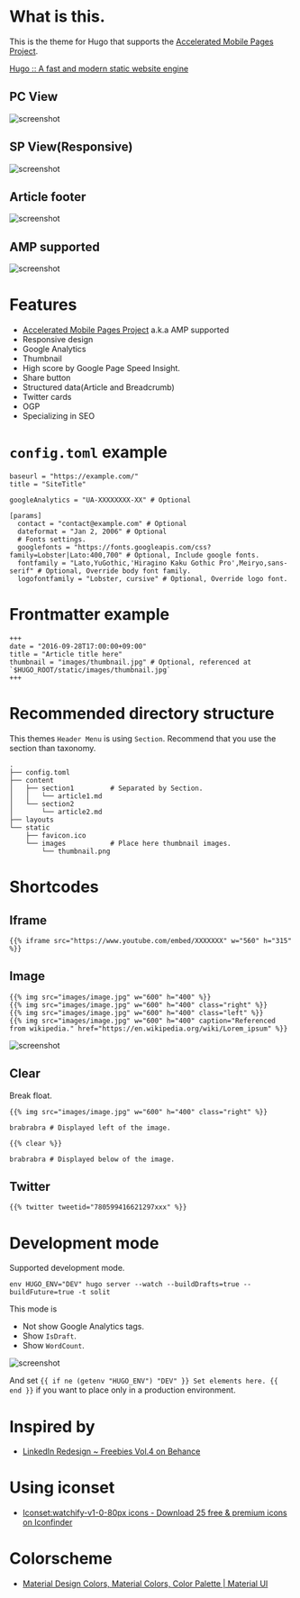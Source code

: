 # What is this.

This is the theme for Hugo that supports the [Accelerated Mobile Pages Project](https://www.ampproject.org/).

[Hugo :: A fast and modern static website engine](https://gohugo.io/)

## PC View

![screenshot](https://raw.githubusercontent.com/dim0627/hugo_theme_solit/master/images/screenshot.png)

## SP View(Responsive)

![screenshot](https://raw.githubusercontent.com/dim0627/hugo_theme_solit/master/images/responsive.png)

## Article footer

![screenshot](https://raw.githubusercontent.com/dim0627/hugo_theme_solit/master/images/taxonomy.png)

## AMP supported

![screenshot](https://raw.githubusercontent.com/dim0627/hugo_theme_solit/master/images/amp-valid.png)

# Features

* [Accelerated Mobile Pages Project](https://www.ampproject.org/) a.k.a AMP supported
* Responsive design
* Google Analytics
* Thumbnail
* High score by Google Page Speed Insight.
* Share button
* Structured data(Article and Breadcrumb)
* Twitter cards
* OGP
* Specializing in SEO

# `config.toml` example

```
baseurl = "https://example.com/"
title = "SiteTitle"

googleAnalytics = "UA-XXXXXXXX-XX" # Optional

[params]
  contact = "contact@example.com" # Optional
  dateformat = "Jan 2, 2006" # Optional
  # Fonts settings.
  googlefonts = "https://fonts.googleapis.com/css?family=Lobster|Lato:400,700" # Optional, Include google fonts.
  fontfamily = "Lato,YuGothic,'Hiragino Kaku Gothic Pro',Meiryo,sans-serif" # Optional, Override body font family.
  logofontfamily = "Lobster, cursive" # Optional, Override logo font.
```

# Frontmatter example

```
+++
date = "2016-09-28T17:00:00+09:00"
title = "Article title here"
thumbnail = "images/thumbnail.jpg" # Optional, referenced at `$HUGO_ROOT/static/images/thumbnail.jpg`
+++
```

# Recommended directory structure

This themes `Header Menu` is using `Section`.
Recommend that you use the section than taxonomy.

```
.
├── config.toml
├── content
│   ├── section1         # Separated by Section.
│   │   └── article1.md
│   └── section2
│       └── article2.md
├── layouts
└── static
    ├── favicon.ico
    └── images           # Place here thumbnail images.
        └── thumbnail.png
```

# Shortcodes

## Iframe

```
{{% iframe src="https://www.youtube.com/embed/XXXXXXX" w="560" h="315" %}}
```

## Image

```
{{% img src="images/image.jpg" w="600" h="400" %}}
{{% img src="images/image.jpg" w="600" h="400" class="right" %}}
{{% img src="images/image.jpg" w="600" h="400" class="left" %}}
{{% img src="images/image.jpg" w="600" h="400" caption="Referenced from wikipedia." href="https://en.wikipedia.org/wiki/Lorem_ipsum" %}}
```

![screenshot](https://raw.githubusercontent.com/dim0627/hugo_theme_solit/master/images/include-images.png)

## Clear

Break float.

```
{{% img src="images/image.jpg" w="600" h="400" class="right" %}}

brabrabra # Displayed left of the image.

{{% clear %}}

brabrabra # Displayed below of the image.
```

## Twitter

```
{{% twitter tweetid="780599416621297xxx" %}}
```

# Development mode

Supported development mode.

```
env HUGO_ENV="DEV" hugo server --watch --buildDrafts=true --buildFuture=true -t solit
```

This mode is

* Not show Google Analytics tags.
* Show `IsDraft`.
* Show `WordCount`.

![screenshot](https://raw.githubusercontent.com/dim0627/hugo_theme_solit/master/images/development-mode.png)

And set `{{ if ne (getenv "HUGO_ENV") "DEV" }} Set elements here. {{ end }}` if you want to place only in a production environment.

# Inspired by

* [LinkedIn Redesign ~ Freebies Vol\.4 on Behance](https://www.behance.net/gallery/42205705/LinkedIn-Redesign-Freebies-Vol4)

# Using iconset

* [Iconset:watchify\-v1\-0\-80px icons \- Download 25 free & premium icons on Iconfinder](https://www.iconfinder.com/iconsets/watchify-v1-0-80px)

# Colorscheme

* [Material Design Colors, Material Colors, Color Palette \| Material UI](https://www.materialui.co/colors)

